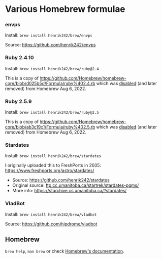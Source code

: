 # Various Homebrew formulae

### envps

Install: `brew install henrik242/brew/envps`

Source: https://github.com/henrik242/envps

### Ruby 2.4.10

Install: `brew install henrik242/brew/ruby@2.4`

This is a copy of https://github.com/Homebrew/homebrew-core/blob/d025b5d/Formula/ruby%402.4.rb which was
[disabled](https://github.com/Homebrew/homebrew-core/commit/a503fdcb7d7dafd0f41bf8d9f4f0302cacba22ba) (and  later removed) from Homebrew Aug 6, 2022.

### Ruby 2.5.9

Install: `brew install henrik242/brew/ruby@2.5`

This is a copy of https://github.com/Homebrew/homebrew-core/blob/ab3c19c1/Formula/ruby%402.5.rb which was
[disabled](https://github.com/Homebrew/homebrew-core/commit/ab3c19c1) (and  later removed) from Homebrew Aug 6, 2022.

### Stardates

Install: `brew install henrik242/brew/stardates`

I originally uploaded this to FreshPorts in 2005: https://www.freshports.org/astro/stardates/

* Source: https://github.com/henrik242/stardates
* Original source: [ftp.cc.umanitoba.ca/startrek/stardates-pgms/](ftp://ftp.cc.umanitoba.ca/startrek/stardates-pgms/)
* More info: https://starchive.cs.umanitoba.ca/?stardates/


### VladBot

Install: `brew install henrik242/brew/vladbot`

Source: https://github.com/hipdrome/vladbot

## Homebrew

`brew help`, `man brew` or check [Homebrew's documentation](https://docs.brew.sh).
